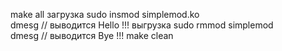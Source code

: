 
make all
загрузка
sudo insmod simplemod.ko   
dmesg // выводится Hello !!!
выгрузка
sudo rmmod simplemod  
dmesg // выводится Bye !!!
make clean
